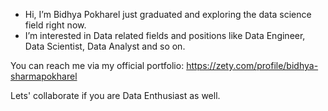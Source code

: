 - Hi, I’m Bidhya Pokharel just graduated and exploring the data science field right now.
- I’m interested in Data related fields and positions like Data Engineer, Data Scientist, Data Analyst and so on.

You can reach me via my official portfolio:
https://zety.com/profile/bidhya-sharmapokharel

Lets' collaborate if you are Data Enthusiast as well.
